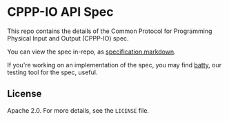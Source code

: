 # CPPP-IO API Spec

This repo contains the details of the Common Protocol for Programming Physical Input and Output (CPPP-IO) spec.

You can view the spec in-repo, as [specification.markdown](specification.markdown).

If you're working on an implementation of the spec, you may find [batty][], our testing tool for the spec, useful.

[batty]: https://github.com/hybridgroup/batty

## License

Apache 2.0. For more details, see the `LICENSE` file.
